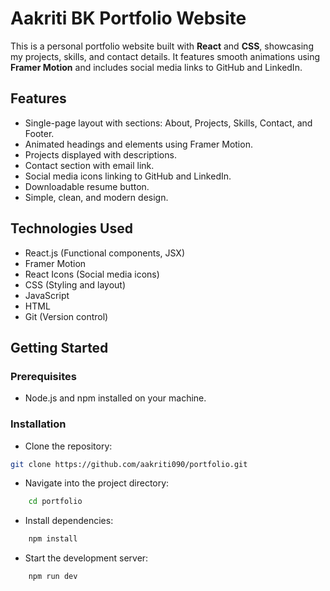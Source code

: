 # Aakriti BK Portfolio Website

This is a personal portfolio website built with **React** and **CSS**, showcasing my projects, skills, and contact details. It features smooth animations using **Framer Motion** and includes social media links to GitHub and LinkedIn.

## Features

- Single-page layout with sections: About, Projects, Skills, Contact, and Footer.
- Animated headings and elements using Framer Motion.
- Projects displayed with descriptions.
- Contact section with email link.
- Social media icons linking to GitHub and LinkedIn.
- Downloadable resume button.
- Simple, clean, and modern design.

## Technologies Used

- React.js (Functional components, JSX)
- Framer Motion 
- React Icons (Social media icons)
- CSS (Styling and layout)
- JavaScript
- HTML
- Git (Version control)

## Getting Started

### Prerequisites

- Node.js and npm installed on your machine.

### Installation

   - Clone the repository:

   ```bash
   git clone https://github.com/aakriti090/portfolio.git
   ```

   - Navigate into the project directory:

```bash
    cd portfolio
```

   - Install dependencies:

```bash
    npm install
```

   - Start the development server:

```bash
    npm run dev
```

